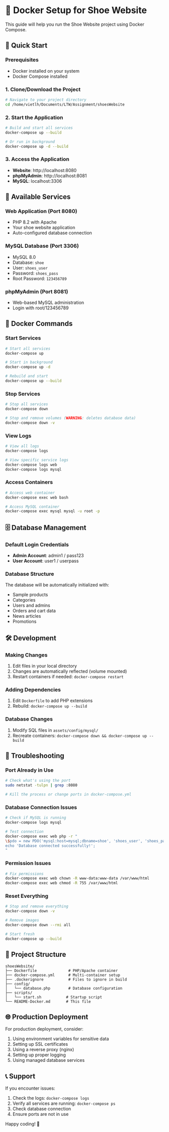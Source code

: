 # 🐳 Docker Setup for Shoe Website

This guide will help you run the Shoe Website project using Docker Compose.

## 🚀 Quick Start

### Prerequisites
- Docker installed on your system
- Docker Compose installed

### 1. Clone/Download the Project
```bash
# Navigate to your project directory
cd /home/vietlh/Documents/LTW/Assignment/shoesWebsite
```

### 2. Start the Application
```bash
# Build and start all services
docker-compose up --build

# Or run in background
docker-compose up -d --build
```

### 3. Access the Application
- **Website**: http://localhost:8080
- **phpMyAdmin**: http://localhost:8081
- **MySQL**: localhost:3306

## 🎯 Available Services

### Web Application (Port 8080)
- PHP 8.2 with Apache
- Your shoe website application
- Auto-configured database connection

### MySQL Database (Port 3306)
- MySQL 8.0
- Database: `shoe`
- User: `shoes_user`
- Password: `shoes_pass`
- Root Password: `123456789`

### phpMyAdmin (Port 8081)
- Web-based MySQL administration
- Login with root/123456789

## 🔧 Docker Commands

### Start Services
```bash
# Start all services
docker-compose up

# Start in background
docker-compose up -d

# Rebuild and start
docker-compose up --build
```

### Stop Services
```bash
# Stop all services
docker-compose down

# Stop and remove volumes (WARNING: deletes database data)
docker-compose down -v
```

### View Logs
```bash
# View all logs
docker-compose logs

# View specific service logs
docker-compose logs web
docker-compose logs mysql
```

### Access Containers
```bash
# Access web container
docker-compose exec web bash

# Access MySQL container
docker-compose exec mysql mysql -u root -p
```

## 🗄️ Database Management

### Default Login Credentials
- **Admin Account**: admin1 / pass123
- **User Account**: user1 / userpass

### Database Structure
The database will be automatically initialized with:
- Sample products
- Categories
- Users and admins
- Orders and cart data
- News articles
- Promotions

## 🛠️ Development

### Making Changes
1. Edit files in your local directory
2. Changes are automatically reflected (volume mounted)
3. Restart containers if needed: `docker-compose restart`

### Adding Dependencies
1. Edit `Dockerfile` to add PHP extensions
2. Rebuild: `docker-compose up --build`

### Database Changes
1. Modify SQL files in `assets/config/mysql/`
2. Recreate containers: `docker-compose down && docker-compose up --build`

## 🐛 Troubleshooting

### Port Already in Use
```bash
# Check what's using the port
sudo netstat -tulpn | grep :8080

# Kill the process or change ports in docker-compose.yml
```

### Database Connection Issues
```bash
# Check if MySQL is running
docker-compose logs mysql

# Test connection
docker-compose exec web php -r "
\$pdo = new PDO('mysql:host=mysql;dbname=shoe', 'shoes_user', 'shoes_pass');
echo 'Database connected successfully!';
"
```

### Permission Issues
```bash
# Fix permissions
docker-compose exec web chown -R www-data:www-data /var/www/html
docker-compose exec web chmod -R 755 /var/www/html
```

### Reset Everything
```bash
# Stop and remove everything
docker-compose down -v

# Remove images
docker-compose down --rmi all

# Start fresh
docker-compose up --build
```

## 📁 Project Structure
```
shoesWebsite/
├── Dockerfile              # PHP/Apache container
├── docker-compose.yml      # Multi-container setup
├── .dockerignore           # Files to ignore in build
├── config/
│   └── database.php        # Database configuration
├── scripts/
│   └── start.sh           # Startup script
└── README-Docker.md       # This file
```

## 🌐 Production Deployment

For production deployment, consider:
1. Using environment variables for sensitive data
2. Setting up SSL certificates
3. Using a reverse proxy (nginx)
4. Setting up proper logging
5. Using managed database services

## 📞 Support

If you encounter issues:
1. Check the logs: `docker-compose logs`
2. Verify all services are running: `docker-compose ps`
3. Check database connection
4. Ensure ports are not in use

Happy coding! 🚀
